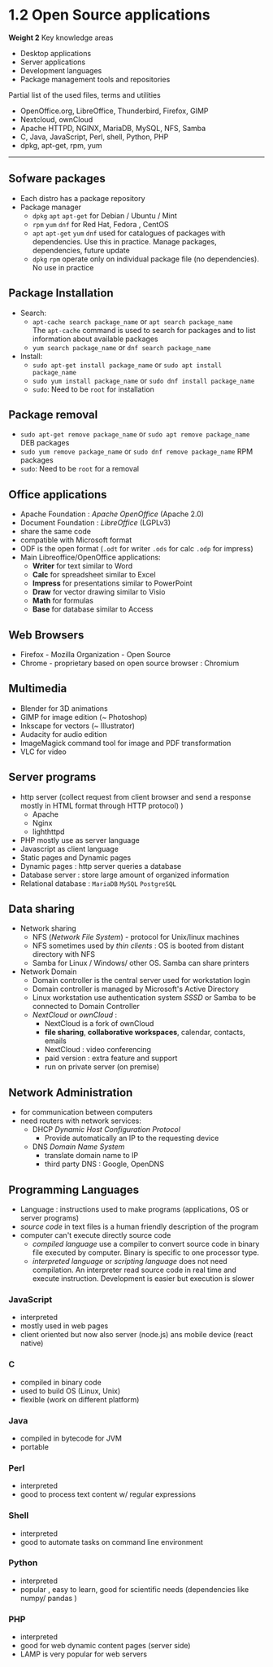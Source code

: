 # 1.2 Open Source applications

**Weight 2**
Key knowledge areas

- Desktop applications
- Server applications
- Development languages
- Package management tools and repositories

Partial list of the used files, terms and utilities

- OpenOffice.org, LibreOffice, Thunderbird, Firefox, GIMP
- Nextcloud, ownCloud
- Apache HTTPD, NGINX, MariaDB, MySQL, NFS, Samba
- C, Java, JavaScript, Perl, shell, Python, PHP
- dpkg, apt-get, rpm, yum

---

## Sofware packages

- Each distro has a package repository
- Package manager
  - `dpkg` `apt` `apt-get` for Debian / Ubuntu / Mint
  - `rpm` `yum` `dnf` for Red Hat, Fedora , CentOS
  - `apt` `apt-get` `yum` `dnf` used for catalogues of packages with dependencies. Use this in practice. Manage packages, dependencies, future update
  - `dpkg` `rpm` operate only on individual package file (no dependencies). No use in practice

## Package Installation

- Search:
  - `apt-cache search package_name` or `apt search package_name`  
The `apt-cache` command is used to search for packages and to list
information about available packages
  - `yum search package_name` or `dnf search package_name`
- Install:
  - `sudo apt-get install package_name` or `sudo apt install package_name`
  - `sudo yum install package_name` or `sudo dnf install package_name`
  - `sudo`: Need to be `root` for installation

## Package removal

- `sudo apt-get remove package_name` or `sudo apt remove package_name` DEB packages
- `sudo yum remove package_name` or `sudo dnf remove package_name` RPM packages
- `sudo`: Need to be `root` for a removal

## Office applications
  
- Apache Foundation : *Apache OpenOffice* (Apache 2.0)
- Document Foundation : *LibreOffice* (LGPLv3)
- share the same code
- compatible with Microsoft format
- ODF is the open format (`.odt` for writer `.ods` for calc `.odp` for impress)
- Main Libreoffice/OpenOffice applications:
  - **Writer** for text similar to  Word
  - **Calc** for spreadsheet similar to Excel
  - **Impress** for presentations similar to PowerPoint
  - **Draw** for vector drawing similar to Visio
  - **Math** for formulas
  - **Base** for database similar to Access

## Web Browsers

- Firefox - Mozilla Organization - Open Source
- Chrome - proprietary based on open source browser : Chromium

## Multimedia

- Blender for 3D animations
- GIMP for image edition (~ Photoshop)
- Inkscape for vectors (~ Illustrator)
- Audacity for audio edition
- ImageMagick command tool for image and PDF transformation
- VLC for video

## Server programs

- http server (collect request from client browser and send a response mostly in HTML format through HTTP protocol) )
  - Apache
  - Nginx
  - lighthttpd
- PHP mostly use as server language
- Javascript as client language
- Static pages and Dynamic pages
- Dynamic pages : http server queries a database
- Database server : store large amount of organized information
- Relational database : `MariaDB` `MySQL` `PostgreSQL`

## Data sharing

- Network sharing
  - NFS (*Network File System*) - protocol for Unix/linux machines
  - NFS sometimes used by *thin clients* : OS is booted from distant directory with NFS
  - Samba for Linux / Windows/ other OS. Samba can share printers
- Network Domain
  - Domain controller is the central server used for workstation login
  - Domain controller is managed by Microsoft's Active Directory
  - Linux workstation use authentication system *SSSD* or Samba to be connected to Domain Controller
  - *NextCloud* or *ownCloud* :
    - NextCloud is a fork of ownCloud
    - **file sharing**, **collaborative workspaces**, calendar, contacts, emails
    - NextCloud : video conferencing
    - paid version : extra feature and support
    - run on private server (on premise)

## Network Administration

- for communication between computers
- need routers with network services:
  - DHCP *Dynamic Host Configuration Protocol*
    - Provide automatically an IP to the requesting device
  - DNS *Domain Name System*
    - translate domain name to IP
    - third party DNS : Google, OpenDNS

## Programming Languages

- Language : instructions used to make programs (applications, OS or server programs)
- *source code* in text files is a human friendly description of the program
- computer can't execute directly source code
  - *compiled language* use a compiler to convert source code in binary file executed by computer. Binary is specific to one processor type.
  - *interpreted language* or *scripting language* does not need compilation. An interpreter read source code in real time and execute instruction. Development is easier but execution is slower  
  
### JavaScript

- interpreted
- mostly used in web pages
- client oriented but now also server (node.js) ans mobile device (react native)

### C

- compiled in binary code
- used to build OS (Linux, Unix)
- flexible (work on different platform)

### Java

- compiled in bytecode for JVM
- portable

### Perl

- interpreted
- good to process text content w/ regular expressions

### Shell

- interpreted
- good to automate tasks on command line environment

### Python

- interpreted
- popular , easy to learn, good for scientific needs (dependencies like numpy/ pandas )

### PHP

- interpreted
- good for web dynamic content pages (server side)
- LAMP is very popular for web servers
